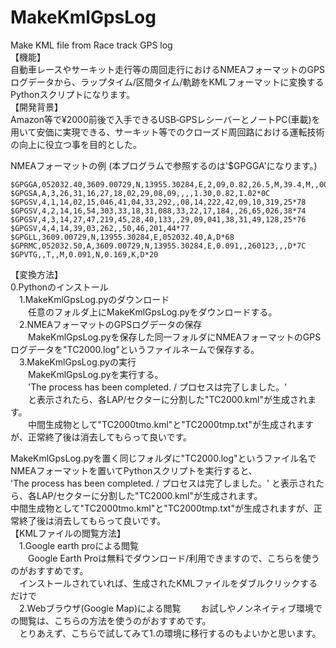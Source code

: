 # MakeKmlGpsLog
Make KML file from Race track GPS log  
【機能】   
自動車レースやサーキット走行等の周回走行におけるNMEAフォーマットのGPSログデータから、ラップタイム/区間タイム/軌跡をKMLフォーマットに変換するPythonスクリプトになります。   
【開発背景】   
Amazon等で¥2000前後で入手できるUSB‐GPSレシーバーとノートPC(車載)を用いて安価に実現できる、サーキット等でのクローズド周回路における運転技術の向上に役立つ事を目的とした。
   
NMEAフォーマットの例 (本プログラムで参照するのは'$GPGGA'になります。)   
```
$GPGGA,052032.40,3609.00729,N,13955.30284,E,2,09,0.82,26.5,M,39.4,M,,0000*67   
$GPGSA,A,3,26,31,16,27,18,02,29,08,09,,,,1.30,0.82,1.02*0C   
$GPGSV,4,1,14,02,15,046,41,04,33,292,,08,14,222,42,09,10,319,25*78   
$GPGSV,4,2,14,16,54,303,33,18,31,088,33,22,17,184,,26,65,026,38*74   
$GPGSV,4,3,14,27,47,219,45,28,40,133,,29,09,041,38,31,49,128,25*76   
$GPGSV,4,4,14,39,03,262,,50,46,201,44*77   
$GPGLL,3609.00729,N,13955.30284,E,052032.40,A,D*68   
$GPRMC,052032.50,A,3609.00729,N,13955.30284,E,0.091,,260123,,,D*7C   
$GPVTG,,T,,M,0.091,N,0.169,K,D*20
```
【変換方法】   
	0.Pythonのインストール   
　1.MakeKmlGpsLog.pyのダウンロード   
　　任意のフォルダ上にMakeKmlGpsLog.pyをダウンロードする。   
　2.NMEAフォーマットのGPSログデータの保存   
　　MakeKmlGpsLog.pyを保存した同一フォルダにNMEAフォーマットのGPSログデータを"TC2000.log"というファイルネームで保存する。   
　3.MakeKmlGpsLog.pyの実行   
　　MakeKmlGpsLog.pyを実行する。   
　　'The process has been completed. / プロセスは完了しました。'   
　　と表示されたら、各LAP/セクターに分割した"TC2000.kml"が生成されます。   
　　中間生成物として"TC2000tmo.kml"と"TC2000tmp.txt"が生成されますが、正常終了後は消去してもらって良いです。   
      

MakeKmlGpsLog.pyを置く同じフォルダに"TC2000.log"というファイル名でNMEAフォーマットを置いてPythonスクリプトを実行すると、   
'The process has been completed. / プロセスは完了しました。'
と表示されたら、各LAP/セクターに分割した"TC2000.kml"が生成されます。   
中間生成物として"TC2000tmo.kml"と"TC2000tmp.txt"が生成されますが、正常終了後は消去してもらって良いです。   
【KMLファイルの閲覧方法】   
　1.Google earth proによる閲覧   
　　Google Earth Proは無料でダウンロード/利用できますので、こちらを使うのがおすすめです。   
  　インストールされていれば、生成されたKMLファイルをダブルクリックするだけで   
　2.Webブラウザ(Google Map)による閲覧
　　お試しやノンネイティブ環境での閲覧は、こちらの方法を使うのがおすすめです。   
  　とりあえず、こちらで試してみて1.の環境に移行するのもよいかと思います。

